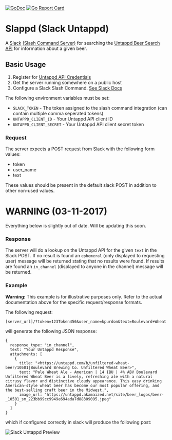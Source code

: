 [![GoDoc](https://godoc.org/github.com/kpurdon/slappd?status.svg)](https://godoc.org/github.com/kpurdon/slappd)
[![Go Report Card](https://goreportcard.com/badge/github.com/kpurdon/slappd)](https://goreportcard.com/report/github.com/kpurdon/slappd)

# Slappd (Slack Untappd)

A [Slack](https://slack.com/) [(Slash Command Server)](https://api.slack.com/slash-commands) for searching the [Untappd Beer Search API](https://untappd.com/api/docs#userbeers) for information about a given beer.

## Basic Usage

1. Register for [Untappd API Credentials](https://untappd.com/api/register?register=new)
2. Get the server running somewhere on a public host
3. Configure a Slack Slash Command. [See Slack Docs](https://api.slack.com/slash-commands)

The following environment variables must be set:

* `SLACK_TOKEN` - The token assigned to the slash command integration (can contain multiple comma seperated tokens)
* `UNTAPPD_CLIENT_ID` - Your Untappd API client ID
* `UNTAPPD_CLIENT_SECRET` - Your Untappd API client secret token

### Request

The server expects a POST request from Slack with the following form values:

* token
* user_name
* text

These values should be present in the default slack POST in addition to other non-used values.

# WARNING (03-11-2017)

Everything below is slightly out of date. Will be updating this soon.

### Response

The server will do a lookup on the Untappd API for the given `text` in the Slack POST. If no result is found an `ephemeral` (only displayed to requesting user) message will be returned stating that no results were found. If results are found an `in_channel` (displayed to anyone in the channel) message will be returned.

### Example

**Warning:** This example is for illustrative purposes only. Refer to the actual documentation above for the specific request/response formats.

The following request:

```
[server_url]/?token=123Token456&user_name=kpurdon&text=Boulevard+Wheat
```

will generate the following JSON response:

```
{
  response_type: "in_channel",
  text: "Your Untappd Response",
  attachments: [
    {
      title: "<https://untappd.com/b/unfiltered-wheat-beer/10501|Boulevard Brewing Co. Unfiltered Wheat Beer>",
      text: "Pale Wheat Ale - American | 14 IBU | 4% ABV Boulevard Unfiltered Wheat Beer is a lively, refreshing ale with a natural citrusy flavor and distinctive cloudy appearance. This easy drinking American-style wheat beer has become our most popular offering, and the best-selling craft beer in the Midwest.",
      image_url: "https://untappd.akamaized.net/site/beer_logos/beer-_10501_sm_223bb99cc9949e694ada7d88309095.jpeg"
    }
  ]
}
```

which if configured correctly in slack will produce the following post:

![Slack Untappd Preview](examples/response.png)
